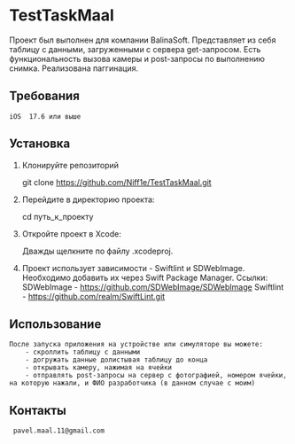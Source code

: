
# TestTaskMaal

Проект был выполнен для компании BalinaSoft. Представляет из себя таблицу с данными, загруженными с сервера get-запросом. Есть функциональность вызова камеры и post-запросы по выполнению снимка. Реализована паггинация.

## Требования

    iOS  17.6 или выше

## Установка

1. Клонируйте репозиторий

    git clone https://github.com/Niff1e/TestTaskMaal.git
   
2. Перейдите в директорию проекта:

    cd путь_к_проекту
    
3. Откройте проект в Xcode:

    Дважды щелкните по файлу .xcodeproj.

4. Проект использует зависимости - Swiftlint и SDWebImage. Необходимо добавить их через Swift Package Manager. Ссылки:
    SDWebImage - https://github.com/SDWebImage/SDWebImage
    Swiftlint - https://github.com/realm/SwiftLint.git

## Использование
    
    После запуска приложения на устройстве или симуляторе вы можете:
        - скроллить таблицу с данными
        - догружать данные долистывая таблицу до конца
        - открывать камеру, нажимая на ячейки
        - отправлять post-запросы на сервер с фотографией, номером ячейки, на которую нажали, и ФИО разработчика (в данном случае с моим)

## Контакты

     pavel.maal.11@gmail.com
